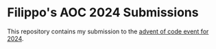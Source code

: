 # Filippo's AOC 2024 Submissions

This repository contains my submission to the [advent of code event for 2024](https://adventofcode.com/2024).
